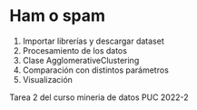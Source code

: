 # Ham o spam

1. Importar librerías y descargar dataset
2. Procesamiento de los datos
3. Clase AgglomerativeClustering
4. Comparación con distintos parámetros
5. Visualización

Tarea 2 del curso mineria de datos PUC 2022-2
